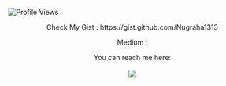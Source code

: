 ![Profile Views](https://komarev.com/ghpvc/?username=Nugraha1313&label=Profile%20Views&color=0e75b6&style=flat)
<div align="center">
  <p>Check My Gist : https://gist.github.com/Nugraha1313 </p>
  <p>Medium : 
  <p stylNugraha1313="font-weight: bold;"></p>
  You can reach me here:<br><br>
  <a href="https://instagram.com/aulia.nugraha" style="text-decoration: none;">
    <img src="https://img.shields.io/badge/instagram-%23E4405F?&style=for-the-badge&logo=instagram&logoColor=white"/>
  </a>

</div>
